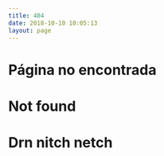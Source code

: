 ```yaml
---
title: 404
date: 2018-10-10 10:05:13
layout: page
---
```


# Página no encontrada
# Not found
# Drn nitch netch 
